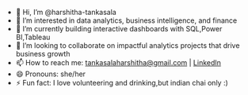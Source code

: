 - 👋 Hi, I’m @harshitha-tankasala  
- 👀 I’m interested in data analytics, business intelligence, and finance  
- 🌱 I’m currently building interactive dashboards with SQL,Power BI,Tableau
- 💞️ I’m looking to collaborate on impactful analytics projects that drive business growth  
- 📫 How to reach me: tankasalaharshitha@gmail.com | [LinkedIn](https://www.linkedin.com/in/harshitha-tankasala-6583b4360/)  
- 😄 Pronouns: she/her  
- ⚡ Fun fact: I love volunteering and drinking,but indian chai only :)


<!---
harshitha-tankasala/harshitha-tankasala is a ✨ special ✨ repository because its `README.md` (this file) appears on your GitHub profile.
You can click the Preview link to take a look at your changes.
--->
